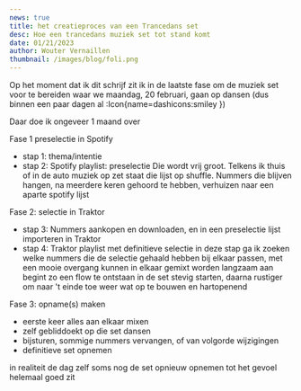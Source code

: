 ```yaml
---
news: true
title: het creatieproces van een Trancedans set
desc: Hoe een trancedans muziek set tot stand komt
date: 01/21/2023
author: Wouter Vernaillen
thumbnail: /images/blog/foli.png
---
```


Op het moment dat ik dit schrijf zit ik in de laatste fase om de muziek set voor te bereiden waar we maandag, 20 februari, gaan op dansen (dus binnen een paar dagen al :Icon{name=dashicons:smiley
})

Daar doe ik ongeveer 1 maand over

Fase 1 preselectie in Spotify
* stap 1: thema/intentie
* stap 2: Spotify playlist: preselectie
Die wordt vrij groot. Telkens ik thuis of in de auto muziek op zet staat die lijst op shuffle.
Nummers die blijven hangen, na meerdere keren gehoord te hebben, verhuizen naar een aparte spotify lijst

Fase 2: selectie in Traktor
* stap 3: Nummers aankopen en downloaden, en in een preselectie lijst importeren in Traktor
* stap 4: Traktor playlist met definitieve selectie
in deze stap ga ik zoeken welke nummers die de selectie gehaald hebben bij elkaar passen, met een mooie overgang kunnen in elkaar gemixt worden
langzaam aan begint zo een flow te ontstaan in de set
stevig starten, daarna rustiger om naar 't einde toe weer wat op te bouwen en hartopenend

Fase 3: opname(s) maken
* eerste keer alles aan elkaar mixen
* zelf gebliddoekt op die set dansen
* bijsturen, sommige nummers vervangen, of van volgorde wijzigingen
* definitieve set opnemen

in realiteit de dag zelf soms nog de set opnieuw opnemen tot het gevoel helemaal goed zit
